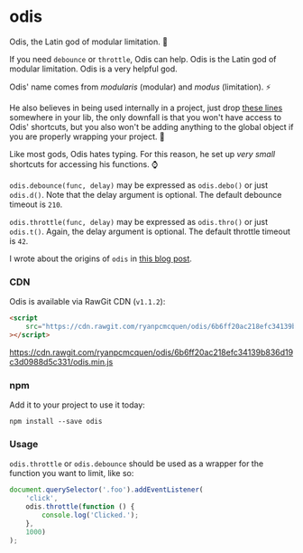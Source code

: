 # odis
Odis, the Latin god of modular limitation. :crystal_ball:

If you need `debounce` or `throttle`, Odis can help. Odis is the Latin god of
modular limitation. Odis is a very helpful god.

Odis' name comes from *modularis* (modular) and *modus* (limitation). :zap:

He also believes in being used internally in a project, just drop [these lines](https://github.com/ryanpcmcquen/odis/blob/master/odis.js#L8-L41) somewhere
in your lib, the only downfall is that you won't have access to Odis' shortcuts,
but you also won't be adding anything to the global object if you are properly
wrapping your project. :tada:

Like most gods, Odis hates typing. For this reason, he set up *very small*
shortcuts for accessing his functions. :watch:

`odis.debounce(func, delay)` may be expressed as `odis.debo()` or just `odis.d()`.
Note that the delay argument is optional. The default debounce timeout is `210`.

`odis.throttle(func, delay)` may be expressed as `odis.thro()` or just `odis.t()`.
Again, the delay argument is optional. The default throttle timeout is `42`.

I wrote about the origins of `odis` in [this blog post](https://ryanpcmcquen.org/javascript/2015/11/28/writing-my-own-throttle.html).

### CDN

Odis is available via RawGit CDN (`v1.1.2`):
```html
<script
    src="https://cdn.rawgit.com/ryanpcmcquen/odis/6b6ff20ac218efc34139b836d19c3d0988d5c331/odis.min.js"
></script>
```
https://cdn.rawgit.com/ryanpcmcquen/odis/6b6ff20ac218efc34139b836d19c3d0988d5c331/odis.min.js

### npm

Add it to your project to use it today:

```
npm install --save odis
```


### Usage

`odis.throttle` or `odis.debounce` should be used as a wrapper for the function you want
to limit, like so:

```js
document.querySelector('.foo').addEventListener(
    'click',
    odis.throttle(function () {
        console.log('Clicked.');
    },
    1000)
);
```
